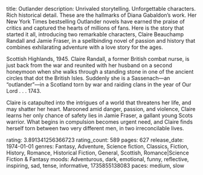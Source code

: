 title: Outlander
description: Unrivaled storytelling. Unforgettable characters. Rich historical detail. These are the hallmarks of Diana Gabaldon’s work. Her New York Times bestselling Outlander novels have earned the praise of critics and captured the hearts of millions of fans. Here is the story that started it all, introducing two remarkable characters, Claire Beauchamp Randall and Jamie Fraser, in a spellbinding novel of passion and history that combines exhilarating adventure with a love story for the ages.

Scottish Highlands, 1945. Claire Randall, a former British combat nurse, is just back from the war and reunited with her husband on a second honeymoon when she walks through a standing stone in one of the ancient circles that dot the British Isles. Suddenly she is a Sassenach—an “outlander”—in a Scotland torn by war and raiding clans in the year of Our Lord . . . 1743.
 
Claire is catapulted into the intrigues of a world that threatens her life, and may shatter her heart. Marooned amid danger, passion, and violence, Claire learns her only chance of safety lies in Jamie Fraser, a gallant young Scots warrior. What begins in compulsion becomes urgent need, and Claire finds herself torn between two very different men, in two irreconcilable lives.


rating: 3.891341256366723
rating_count: 589
pages: 627
release_date: 1974-01-01
genres: Fantasy, Adventure, Science fiction, Classics, Fiction, History, Romance, Historical Fiction, General, Scottish, Romance|Science Fiction & Fantasy
moods: Adventurous, dark, emotional, funny, reflective, inspiring, sad, tense, informative, 1735855138083
paces: medium, slow